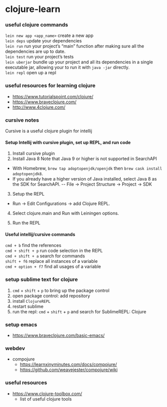 # clojure-learn

### useful clojure commands

`lein new app <app_name>` create a new app <br>
`lein deps` update your dependencies <br>
`lein run` run your project’s “main” function after making sure all the dependencies are up to date. <br>
`lein test` run your project’s tests <br>
`lein uberjar` bundle up your project and all its dependencies in a single executable jar, allowing your to run it with `java -jar` directly. <br>
`lein repl` open up a repl <br>


### useful resources for learning clojure
- https://www.tutorialspoint.com/clojure/
- https://www.braveclojure.com/
- http://www.4clojure.com/


### cursive notes

Cursive is a useful clojure plugin for intellij

#### Setup Intellij with cursive plugin, set up REPL, and run code

1. Install cursive plugin
2. Install Java 8 Note that Java 9 or higher is not supported in SearchAPI
- With Homebrew, `brew tap adoptopenjdk/openjdk` then `brew cask install adoptopenjdk8`.
- If you already have a higher version of Java installed, select Java 8 as the SDK for SearchAPI.
-- File → Project Structure → Project → SDK

3. Setup the REPL

- Run → Edit Configurations → add Clojure REPL.

4. Select clojure.main and Run with Leiningen options.

5. Run the REPL

#### Useful intellij/cursive commands
`cmd + b` find the references <br>
`cmd + shift + p` run code selection in the REPL <br>
`cmd + shift + a` search for commands <br>
`shift + f6` replace all instances of a variable <br>
`cmd + option + f7` find all usages of a variable

### setup sublime text for clojure

1. `cmd` + `shift` + `p` to bring up the package control
2. open package control: add repository
3. install `ClojureREPL`
4. restart sublime
5. run the repl: `cmd` + `shift` + `p` and search for SublimeREPL: Clojure


### setup emacs
- https://www.braveclojure.com/basic-emacs/

### webdev

- compojure
  - https://learnxinyminutes.com/docs/compojure/
  - https://github.com/weavejester/compojure/wiki
  
  
### useful resources
- https://www.clojure-toolbox.com/
  - list of useful clojure tools
